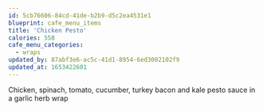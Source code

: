 ```yaml
---
id: 5cb76606-84cd-41de-b2b9-d5c2ea4531e1
blueprint: cafe_menu_items
title: 'Chicken Pesto'
calories: 558
cafe_menu_categories:
  - wraps
updated_by: 87abf3e6-ac5c-41d1-8954-6ed3002102f9
updated_at: 1653422601
---
```

Chicken, spinach, tomato, cucumber, turkey bacon and kale pesto sauce in a garlic herb wrap